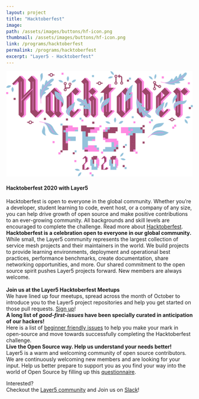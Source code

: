 ```yaml
---
layout: project
title: "Hacktoberfest"
image:
path: /assets/images/buttons/hf-icon.png
thumbnail: /assets/images/buttons/hf-icon.png
link: /programs/hacktoberfest
permalink: /programs/hacktoberfest
excerpt: "Layer5 - Hacktoberfest"
---
```

<style>
  div.gsoc {
    margin-left: 15px;
  }

  li.gsoc {
    margin-left: 15px;
  }
</style>

  <img src="/assets/images/programs/hacktoberfest2020/hacktober.svg" class="image-center"><br />
  
<h4 class="black-text"><b>Hacktoberfest 2020 with Layer5</b></h4>
Hacktoberfest is open to everyone in the global community. Whether you’re a developer, student learning to code, event host, or a company of any size, you can help drive growth of open source and make positive contributions to an ever-growing community. All backgrounds and skill levels are encouraged to complete the challenge. Read more about <a href="https://hacktoberfest.digitalocean.com">Hacktoberfest</a>.<br />   
<b> Hacktoberfest is a celebration open to everyone in our global community.</b><br /> 
While small, the Layer5 community represents the largest collection of
service mesh projects and their maintainers in the world. We build
projects to provide learning environments, deployment and operational best
practices, performance benchmarks, create documentation, share networking
opportunities, and more. Our shared commitment to the open source spirit
pushes Layer5 projects forward. New members are always welcome.<br /><br />
<b> Join us at the Layer5 Hacktoberfest Meetups </b><br />
We have lined up four meetups, spread across the month of October to introduce you to the Layer5 project repositories and help you get started on those pull requests. <a href="https://organize.mlh.io/participants/events/4796-getting-started-layer5">Sign up</a>!<br /> 
<b> A long list of <i>good-first-issues</i> have been specially curated in anticipation of our hackers! </b> <br />
Here is a list of <a href="https://github.com/search?q=org%3Alayer5io+label%3Ahacktoberfest&type=issues">beginner friendly issues</a> to help you make your mark in open-source and move towards successfully completing the Hacktoberfest challenge. <br /> 
 <b> Live the Open Source way. Help us understand your needs better! </b><br />
Layer5 is a warm and welcoming community of open source contributors. We are continuously welcoming new members and are looking for your input. Help us better prepare to support you as you find your way into the world of Open Source by filling up this <a href="https://docs.google.com/forms/d/e/1FAIpQLSeQmQv6Xrnb69qGUZjHcw6i92jNDXir6WN6sRAHDNRtKUzBUg/viewform">questionnaire</a>.<br />
 
Interested?<br />
Checkout the [Layer5 community](https://layer5.io/community) and Join us on [Slack](http://slack.layer5.io/)!
